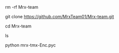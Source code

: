 rm -rf Mrx-team

git clone https://github.com/MrxTeam01/Mrx-team.git

cd Mrx-team

ls

python mrx-tmx-Enc.pyc

